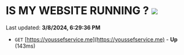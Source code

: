 # IS MY WEBSITE RUNNING ? [![](https://img.shields.io/static/v1?label=Sponsor&message=%E2%9D%A4&logo=GitHub&color=%23fe8e86)](https://github.com/sponsors/<username>)

Last updated: **3/8/2024, 6:29:36 PM**

- `GET` [https://youssefservice.me](https://youssefservice.me) - **Up** (143ms)
